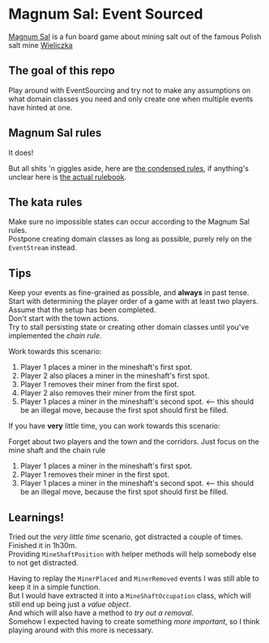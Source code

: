 # Magnum Sal: Event Sourced

[Magnum Sal](https://boardgamegeek.com/boardgame/73316/magnum-sal) is a fun board game about mining salt out of the famous Polish salt mine [Wieliczka](https://www.wieliczka-saltmine.com/)

## The goal of this repo
Play around with EventSourcing and try not to make any assumptions on what domain classes you need and only create one when multiple events have hinted at one.

## Magnum Sal rules
It does!

But all shits 'n giggles aside, here are [the condensed rules](./condensed-rules.md), if anything's unclear here is [the actual rulebook](./rulebook.pdf).

## The kata rules
Make sure no impossible states can occur according to the Magnum Sal rules.  
Postpone creating domain classes as long as possible, purely rely on the `EventStream` instead.

## Tips
Keep your events as fine-grained as possible, and **always** in past tense.  
Start with determining the player order of a game with at least two players. Assume that the setup has been completed.  
Don't start with the town actions.  
Try to stall persisting state or creating other domain classes until you've implemented the _chain rule_.

Work towards this scenario:

1) Player 1 places a miner in the mineshaft's first spot.
1) Player 2 also places a miner in the mineshaft's first spot.
1) Player 1 removes their miner from the first spot.
1) Player 2 also removes their miner from the first spot.
1) Player 1 places a miner in the mineshaft's second spot. <-- this should be an illegal move, because the first spot should first be filled.

If you have **very** little time, you can work towards this scenario:

Forget about two players and the town and the corridors. Just focus on the mine shaft and the chain rule 

1) Player 1 places a miner in the mineshaft's first spot.
1) Player 1 removes their miner in the first spot.
1) Player 1 places a miner in the mineshaft's second spot. <-- this should be an illegal move, because the first spot should first be filled.

## Learnings!
Tried out the _very little time_ scenario, got distracted a couple of times. Finished it in 1h30m.  
Providing `MineShaftPosition` with helper methods will help somebody else to not get distracted.

Having to replay the `MinerPlaced` and `MinerRemoved` events I was still able to keep it in a simple function.  
But I would have extracted it into a `MineShaftOccupation` class, which will still end up being just a _value object_.  
And which will also have a method to _try out a removal_.  
Somehow I expected having to create something _more important_, so I think playing around with this more is necessary.
